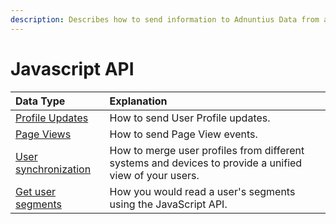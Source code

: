```yaml
---
description: Describes how to send information to Adnuntius Data from a user's browser
---
```


# Javascript API

| Data Type | Explanation |
| :--- | :--- |
| [Profile Updates]() | How to send User Profile updates. |
| [Page Views](page-views.md) | How to send Page View events. |
| [User synchronization](user-synchronisation.md) | How to merge user profiles from different systems and devices to provide a unified view of your users. |
| [Get user segments](get-user-segments.md) | How you would read a user's segments using the JavaScript API. |


